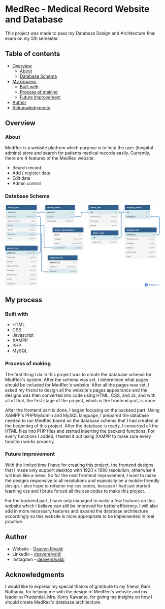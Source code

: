 # MedRec - Medical Record Website and Database

This project was made to pass my Database Design and Architecture final exam on my 5th semester.

## Table of contents

- [Overview](#overview)
  - [About](#about)
  - [Database Schema](#database-schema)
- [My process](#my-process)
  - [Built with](#built-with)
  - [Process of making](#the-process)
  - [Future Improvement](#future-improvement)
- [Author](#author)
- [Acknowledgments](#acknowledgments)

## Overview

### About

MedRec is a website platfrom which purpose is to help the user (hospital admins) store and search for patients medical records easily.
Currently, there are 4 features of the MedRec website:

- Search record
- Add / register data
- Edit data
- Admin control

### Database Schema

![](Design/DB_Schema.jpg)


## My process

### Built with

- HTML
- CSS
- Javascript
- XAMPP
- PHP
- MySQL

### Process of making

The first thing I do in this project was to create the database schema for MedRec's system. After the schema was set, I determined what pages should be included for MedRec's website. After all the pages was set, I asked my friend to design all the website's pages appearance and the designs was then converted into code using HTML, CSS, and Js, and with all of that, the first stage of the project, which is the frontend part, is done. 

After the frontend part is done, I began focusing on the backend part. Using XAMPP's PHPMyAdmin and MySQL language, I prepared the database needed to run MedRec based on the database schema that I had created at the beginning of this project. After the database is ready, I converted all the HTML files into PHP files and started inserting the backend functions. For every functions I added, I tested it out using XAMPP to make sure every function works properly.

### Future Improvement

With the limited time I have for creating this project, the frontend designs that I made only support desktop with 1920 x 1080 resolution, otherwise it will look like a mess. So for the next frontend improvement, I want to make the designs responsive to all resolutions and especially be a mobile-friendly design. I also hope to refactor my css codes, because I had just started learning css and I brute forced all the css codes to make this project. 

For the backend part, I have only managed to make a few features on this website which I believe can still be improved for better efficiency. I will also add in more necessary features and expand the database architecture accordingly so this website is more appropriate to be implemented in real practice. 

## Author

- Website - [Deaven Rivaldi](https://www.your-site.com)
- LinkedIn - [deavenrivaldi](https://www.linkedin.com/in/deavenrivaldi)
- Instagram - [deavenrivaldi](https://www.instagram.com/deavenrivaldi)

## Acknowledgments

I would like to express my special thanks of gratitude to my friend, Rani Nathania, for helping me with the design of MedRec's website and my leader at Prudential, Mrs. Korry Kawanto, for giving me insights on how I should create MedRec's database architecture. 
